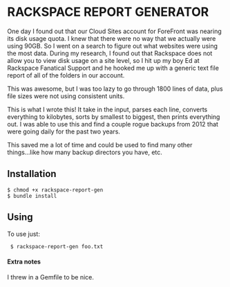 # RACKSPACE REPORT GENERATOR

One day I found out that our Cloud Sites account for ForeFront was nearing its disk usage quota. I knew that there were no way that we actually were using 90GB. So I went on a search to figure out what websites were using the most data. During my research, I found out that Rackspace does not allow you to view disk usage on a site level, so I hit up my boy Ed at Rackspace Fanatical Support and he hooked me up with a generic text file report of all of the folders in our account.

This was awesome, but I was too lazy to go through 1800 lines of data, plus file sizes were not using consistent units. 

This is what I wrote this! It take in the input, parses each line, converts everything to kilobytes, sorts by smallest to biggest, then prints everything out. I was able to use this and find a couple rogue backups from 2012 that were going daily for the past two years.

This saved me a lot of time and could be used to find many other things...like how many backup directors you have, etc.

## Installation
    
    $ chmod +x rackspace-report-gen
    $ bundle install

## Using
To use just:

     $ rackspace-report-gen foo.txt

#### Extra notes
I threw in a Gemfile to be nice.